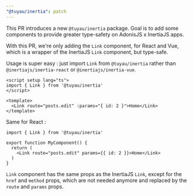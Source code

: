 ```yaml
---
"@tuyau/inertia": patch
---
```


This PR introduces a new `@tuyau/inertia` package. Goal is to add some components to provide greater type-safety on AdonisJS x InertiaJS apps.

With this PR, we're only adding the `Link` component, for React and Vue, which is a wrapper of the InertiaJS `Link` component, but type-safe. 

Usage is super easy : just import `Link` from `@tuyau/inertia` rather than `@inertiajs/inertia-react` or `@inertiajs/inertia-vue`.

```vue
<script setup lang="ts">
import { Link } from '@tuyau/inertia'
</script>

<template>
  <Link route="posts.edit" :params="{ id: 2 }">Home</Link>
</template>
```

Same for React :

```tsx
import { Link } from '@tuyau/inertia'

export function MyComponent() {
  return (
    <Link route="posts.edit" params={{ id: 2 }}>Home</Link>
  )
}
```

`Link` component has the same props as the InertiaJS `Link`, except for the `href` and `method` props, which are not needed anymore and replaced by the `route` and `params` props.
